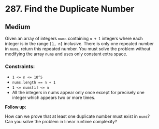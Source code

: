 # 287. Find the Duplicate Number

## Medium

Given an array of integers `nums` containing `n + 1` integers where each integer is in the range `[1, n]` inclusive.
There is only one repeated number in `nums`, return this repeated number. You must solve the problem without modifying
the array `nums` and uses only constant extra space.

### Constraints:

- `1 <= n <= 10^5`
- `nums.length == n + 1`
- `1 <= nums[i] <= n`
- All the integers in nums appear only once except for precisely one integer which appears two or more times.

**Follow up:**

How can we prove that at least one duplicate number must exist in `nums`?
Can you solve the problem in linear runtime complexity?
